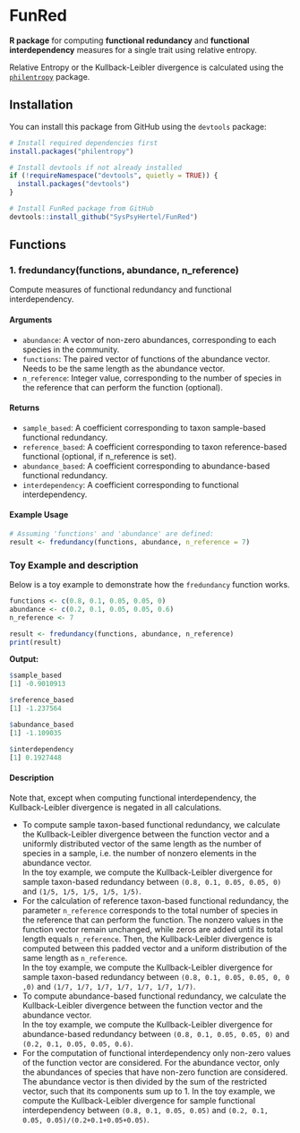 # FunRed


**R package** for computing **functional redundancy** and **functional interdependency** measures for a single trait using relative entropy.  
  
Relative Entropy or the Kullback-Leibler divergence is calculated using the [`philentropy`](https://cran.r-project.org/package=philentropy) package.


## Installation

You can install this package from GitHub using the `devtools` package:

```R
# Install required dependencies first
install.packages("philentropy")

# Install devtools if not already installed
if (!requireNamespace("devtools", quietly = TRUE)) {
  install.packages("devtools")
}

# Install FunRed package from GitHub
devtools::install_github("SysPsyHertel/FunRed")

```

## Functions

### 1. fredundancy(functions, abundance, n_reference)

Compute measures of functional redundancy and functional interdependency.

#### **Arguments**
- `abundance`: A vector of non-zero abundances, corresponding to each species in the community.
- `functions`: The paired vector of functions of the abundance vector. Needs to be the same length as the abundance vector.
- `n_reference`: Integer value, corresponding to the number of species in the reference that can perform the function (optional).


#### **Returns**
- `sample_based`: A coefficient corresponding to taxon sample-based functional redundancy.
- `reference_based`: A coefficient corresponding to taxon reference-based functional (optional, if n_reference is set).
- `abundance_based`: A coefficient corresponding to abundance-based functional redundancy.
- `interdependency`: A coefficient corresponding to functional interdependency.

#### **Example Usage**

```R
# Assuming 'functions' and 'abundance' are defined:
result <- fredundancy(functions, abundance, n_reference = 7)
```
### Toy Example and description

Below is a toy example to demonstrate how the `fredundancy` function works.

```R
functions <- c(0.8, 0.1, 0.05, 0.05, 0)
abundance <- c(0.2, 0.1, 0.05, 0.05, 0.6)
n_reference <- 7

result <- fredundancy(functions, abundance, n_reference)
print(result)
```
**Output:**

```R
$sample_based
[1] -0.9010913

$reference_based
[1] -1.237564

$abundance_based
[1] -1.109035

$interdependency
[1] 0.1927448

```
#### **Description**
Note that, except when computing functional interdependency, the Kullback-Leibler divergence is negated in all calculations.  

- To compute sample taxon-based functional redundancy, we calculate the Kullback-Leibler divergence between the function vector
and a uniformly distributed vector of the same length as the number of species in a sample, i.e. the number of nonzero
elements in the abundance vector.  
In the toy example, we compute the Kullback-Leibler divergence for sample taxon-based
redundancy between  `(0.8, 0.1, 0.05, 0.05, 0)` and `(1/5, 1/5, 1/5, 1/5, 1/5)`. 
- For the calculation of reference taxon-based functional redundancy, the parameter `n_reference` corresponds to the total number of species
in the reference that can perform the function. The nonzero values in the function vector remain unchanged, while zeros are
added until its total length equals `n_reference`. Then, the Kullback-Leibler divergence is computed between this padded vector
and a uniform distribution of the same length as `n_reference`.  
In the toy example, we compute the Kullback-Leibler divergence for sample taxon-based redundancy between
`(0.8, 0.1, 0.05, 0.05, 0, 0 ,0)` and `(1/7, 1/7, 1/7, 1/7, 1/7, 1/7, 1/7)`.
- To compute abundance-based functional redundancy, we calculate the Kullback-Leibler divergence between the function vector and the abundance vector.  
In the toy example, we compute the Kullback-Leibler divergence for abundance-based redundancy 
between `(0.8, 0.1, 0.05, 0.05, 0)` and `(0.2, 0.1, 0.05, 0.05, 0.6)`.
- For the computation of functional interdependency only non-zero values of the function vector are considered.
For the abundance vector, only the abundances of species that have non-zero function are considered. The abundance
vector is then divided by the sum of the restricted vector, such that its components sum up to 1.
In the toy example, we compute the Kullback-Leibler divergence for sample functional interdependency between
`(0.8, 0.1, 0.05, 0.05)` and `(0.2, 0.1, 0.05, 0.05)/(0.2+0.1+0.05+0.05)`.
